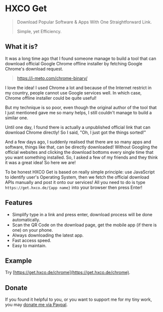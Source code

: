 # HXCO Get

> Download Popular Software & Apps With One Straightforward Link. 
>
> Simple, yet Efficiency.

## What it is?

It was a long time ago that I found someone manage to build a tool that can download official Google Chrome offline installer by fetching Google Chrome's download request.

> https://i-meto.com/chrome-binary/

I love the idea! I used Chrome a lot and because of the Internet restrict in my country, people cannot use Google services well. In which case, Chrome offline installer could be quite useful!

But my technique is so poor, even though the original author of the tool that I just mentioned gave me so many helps, I still couldn't manage to build a similar one.

Until one day, I found there is actually a unpublished official link that can download Chrome directly! So I said, "Oh, I just got the things sorted!"

And a few days ago, I suddenly realised that there are so many apps and software, things like that, can be directly downloaded! Without Googling the official websites and clicking the download bottoms every single time that you want something installed. So, I asked a few of my friends and they think it was a great idea! So here we are! 

To be honest HXCO Get is based on really simple principle: use JavaScript to identify user's Operating System, then we fetch the official download APIs manually and post it onto our services! All you need to do is type `https://get.hxco.de/{app name}` into your browser then press Enter! 

## Features

- Simplify type in a link and press enter, download process will be done automatically.
- Scan the QR Code on the download page, get the mobile app (if there is one) on your phone.
- Always downloading the latest app.
- Fast access speed.
- Easy to maintain.

## Example

Try [https://get.hxco.de/chrome](https://get.hxco.de/chrome).

## Donate

If you found it helpful to you, or you want to support me for my tiny work, you may [donate me via Paypal](https://paypal.me/hxco).